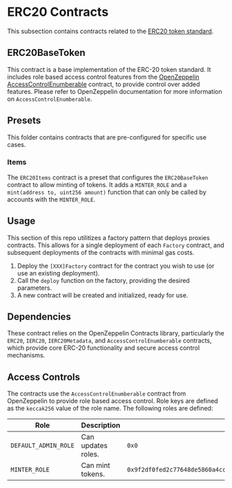 # ERC20 Contracts

This subsection contains contracts related to the [ERC20 token standard](https://eips.ethereum.org/EIPS/eip-20).

## ERC20BaseToken

This contract is a base implementation of the ERC-20 token standard. It includes role based access control features from the [OpenZeppelin AccessControlEnumberable](https://docs.openzeppelin.com/contracts/4.x/access-control) contract, to provide control over added features. Please refer to OpenZeppelin documentation for more information on `AccessControlEnumberable`.

## Presets

This folder contains contracts that are pre-configured for specific use cases.

### Items

The `ERC20Items` contract is a preset that configures the `ERC20BaseToken` contract to allow minting of tokens. It adds a `MINTER_ROLE` and a `mint(address to, uint256 amount)` function that can only be called by accounts with the `MINTER_ROLE`.

## Usage

This section of this repo utilitizes a factory pattern that deploys proxies contracts. This allows for a single deployment of each `Factory` contract, and subsequent deployments of the contracts with minimal gas costs.

1. Deploy the `[XXX]Factory` contract for the contract you wish to use (or use an existing deployment).
2. Call the `deploy` function on the factory, providing the desired parameters.
3. A new contract will be created and initialized, ready for use.

## Dependencies

These contract relies on the OpenZeppelin Contracts library, particularly the `ERC20`, `IERC20`, `IERC20Metadata`, and `AccessControlEnumberable` contracts, which provide core ERC-20 functionality and secure access control mechanisms.

## Access Controls

The contracts use the `AccessControlEnumberable` contract from OpenZeppelin to provide role based access control.
Role keys are defined as the `keccak256` value of the role name.
The following roles are defined:

| Role                 | Description        | Key                                                                  |
| -------------------- | ------------------ | -------------------------------------------------------------------- |
| `DEFAULT_ADMIN_ROLE` | Can updates roles. | `0x0`                                                                |
| `MINTER_ROLE`        | Can mint tokens.   | `0x9f2df0fed2c77648de5860a4cc508cd0818c85b8b8a1ab4ceeef8d981c8956a6` |
